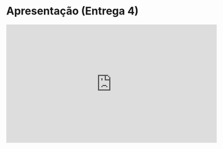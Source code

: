 # Apresentação (Entrega 4)
<iframe width="560" height="315" src="https://www.youtube.com/embed/uTgkKwUypnQ" title="Requisitos - Grupo 3: Entrega 4" frameborder="0" allow="accelerometer; autoplay; clipboard-write; encrypted-media; gyroscope; picture-in-picture; web-share" referrerpolicy="strict-origin-when-cross-origin" allowfullscreen></iframe>